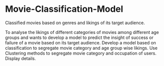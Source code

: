 # Movie-Classification-Model
Classified movies based on genres  and likings of its target audience.

To analyse the likings of different categories of movies among different age groups and wants to develop a model 
to predict the insight of success or failure of a movie based on its target audience.
Develop a model based on classification to segregate movie category and age group wise likings.
Use Clustering methods to segregate movie category and occupation of users. Display details.
